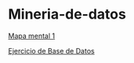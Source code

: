 # Mineria-de-datos

[Mapa mental 1](https://github.com/KevinONM/Mineria-de-datos-003/blob/main/MapaMental_1_1802294.pdf)

[Ejercicio de Base de Datos](https://github.com/SahoriRamirez/MineriaDeDatos/blob/main/Ej1_BaseDatos_4.pdf)

